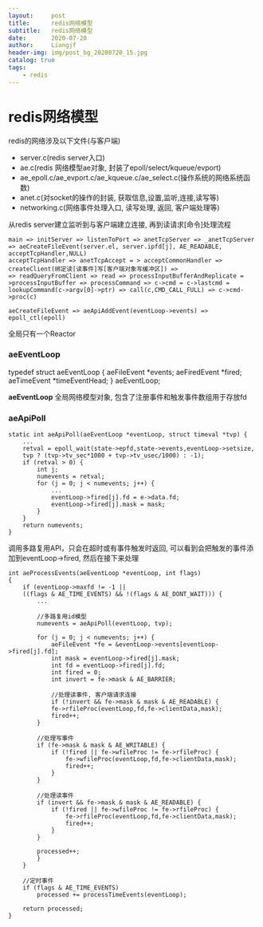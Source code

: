 ```yaml
---
layout:     post                  
title:      redis网络模型
subtitle:   redis网络模型
date:       2020-07-20
author:     Liangjf
header-img: img/post_bg_20200720_15.jpg
catalog: true                      
tags:                       
    - redis
---
```


# redis网络模型

redis的网络涉及以下文件(与客户端)

- server.c(redis server入口)
- ae.c(redis 网络模型ae对象, 封装了epoll/select/kqueue/evport)
- ae_epoll.c/ae_evport.c/ae_kqueue.c/ae_select.c(操作系统的网络系统函数)
- anet.c(对socket的操作的封装, 获取信息,设置,监听,连接,读写等)
- networking.c(网络事件处理入口, 读写处理, 返回, 客户端处理等)

从redis server建立监听到与客户端建立连接, 再到读请求[命令]处理流程


	main => initServer => listenToPort => anetTcpServer => _anetTcpServer
	=> aeCreateFileEvent(server.el, server.ipfd[j], AE_READABLE, acceptTcpHandler,NULL)
	acceptTcpHandler => anetTcpAccept = > acceptCommonHandler => createClient(绑定读[读事件]写[客户端对象写缓冲区]) =>
	=> readQueryFromClient => read => processInputBufferAndReplicate = >processInputBuffer => processCommand => c->cmd = c->lastcmd = lookupCommand(c->argv[0]->ptr) => call(c,CMD_CALL_FULL) => c->cmd->proc(c)


`aeCreateFileEvent => aeApiAddEvent(eventLoop->events) => epoll_ctl(epoll)`

全局只有一个Reactor


### aeEventLoop
typedef struct aeEventLoop {
	aeFileEvent *events;
	aeFiredEvent *fired;
	aeTimeEvent *timeEventHead;
} aeEventLoop;

**aeEventLoop** 全局网络模型对象, 包含了注册事件和触发事件数组用于存放fd


### aeApiPoll

	static int aeApiPoll(aeEventLoop *eventLoop, struct timeval *tvp) {
		...
		retval = epoll_wait(state->epfd,state->events,eventLoop->setsize,
		tvp ? (tvp->tv_sec*1000 + tvp->tv_usec/1000) : -1);
		if (retval > 0) {
			int j;
			numevents = retval;
			for (j = 0; j < numevents; j++) {
				...
				eventLoop->fired[j].fd = e->data.fd;
				eventLoop->fired[j].mask = mask;
			}
		}
		return numevents;
	}

调用多路复用API，只会在超时或有事件触发时返回, 可以看到会把触发的事件添加到eventLoop->fired, 然后在接下来处理

	int aeProcessEvents(aeEventLoop *eventLoop, int flags)
	{
		if (eventLoop->maxfd != -1 ||
		((flags & AE_TIME_EVENTS) && !(flags & AE_DONT_WAIT))) {
			...
			
			//多路复用id模型
			numevents = aeApiPoll(eventLoop, tvp);
			
			for (j = 0; j < numevents; j++) {
				aeFileEvent *fe = &eventLoop->events[eventLoop->fired[j].fd];
				int mask = eventLoop->fired[j].mask;
				int fd = eventLoop->fired[j].fd;
				int fired = 0;
				int invert = fe->mask & AE_BARRIER;
				
				//处理读事件, 客户端请求连接
				if (!invert && fe->mask & mask & AE_READABLE) {
				fe->rfileProc(eventLoop,fd,fe->clientData,mask);
				fired++;
			}
			
			//处理写事件
			if (fe->mask & mask & AE_WRITABLE) {
				if (!fired || fe->wfileProc != fe->rfileProc) {
					fe->wfileProc(eventLoop,fd,fe->clientData,mask);
					fired++;
				}
			}
		
			//处理读事件
			if (invert && fe->mask & mask & AE_READABLE) {
				if (!fired || fe->wfileProc != fe->rfileProc) {
					fe->rfileProc(eventLoop,fd,fe->clientData,mask);
					fired++;
				}
			}
		
			processed++;
			}
		}
	
		//定时事件
		if (flags & AE_TIME_EVENTS)
			processed += processTimeEvents(eventLoop);
		
		return processed;
	}